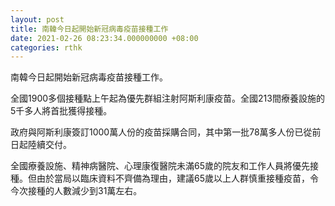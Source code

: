 ```yaml
---
layout: post
title: 南韓今日起開始新冠病毒疫苗接種工作
date: 2021-02-26 08:23:34.000000000 +08:00
categories: rthk
---
```


南韓今日起開始新冠病毒疫苗接種工作。

全國1900多個接種點上午起為優先群組注射阿斯利康疫苗。全國213間療養設施的5千多人將首批獲得接種。

政府與阿斯利康簽訂1000萬人份的疫苗採購合同，其中第一批78萬多人份已從前日起陸續交付。

全國療養設施、精神病醫院、心理康復醫院未滿65歲的院友和工作人員將優先接種。但由於當局以臨床資料不齊備為理由，建議65歲以上人群慎重接種疫苗，令今次接種的人數減少到31萬左右。
